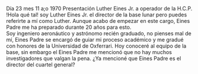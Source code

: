 Día 23 mes 11 a;o 1970
Presentación Luther Eines Jr. a operador de la H.C.P. 
!Hola qué tal! soy Luther Eines Jr. el director de la base lunar pero puedes referirte a mí como Luther. Aunque acabo de empezar en este cargo, Eines Padre me ha preparado durante 20 años para esto.  
Soy ingeniero aeronáutico y astrónomo recién graduado, no pienses mal de mí,  Eines Padre se encargó de guiar mi proceso académico y me gradué con honores de la Universidad de Oxferrari.
Hoy conoceré al equipo de la base, sin embargo el Eines Padre me mencionó que no hay muchos investigadores que valgan la pena. ¿Ya mencioné que Eines Padre es el director del cuartel general? 



